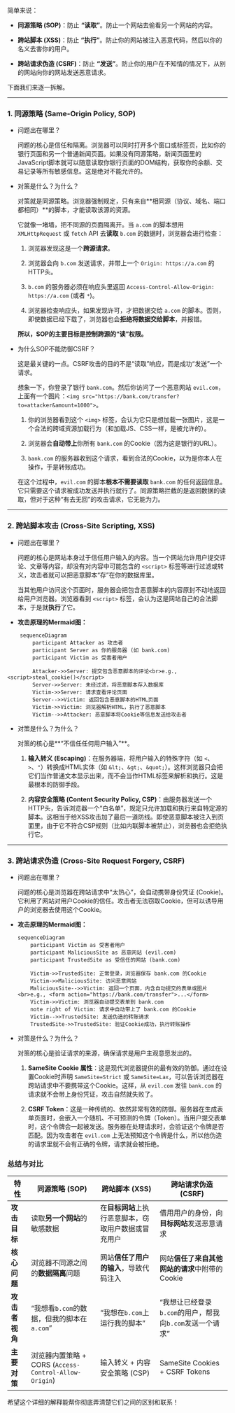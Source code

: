 
简单来说：

- **同源策略 (SOP)**：防止 **“读取”**。防止一个网站去偷看另一个网站的内容。
    
- **跨站脚本 (XSS)**：防止 **“执行”**。防止你的网站被注入恶意代码，然后以你的名义去害你的用户。
    
- **跨站请求伪造 (CSRF)**：防止 **“发送”**。防止你的用户在不知情的情况下，从别的网站向你的网站发送恶意请求。
    

下面我们来逐一拆解。

---

### 1. 同源策略 (Same-Origin Policy, SOP)

- 问题出在哪里？
    
    问题的核心是信任和隔离。浏览器可以同时打开多个窗口或标签页，比如你的银行页面和另一个普通新闻页面。如果没有同源策略，新闻页面里的JavaScript脚本就可以随意读取你银行页面的DOM结构，获取你的余额、交易记录等所有敏感信息。这是绝对不能允许的。
    
- 对策是什么？为什么？
    
    对策就是同源策略。浏览器强制规定，只有来自**相同源（协议、域名、端口都相同）**的脚本，才能读取该源的资源。
    
    它就像一堵墙，把不同源的页面隔离开。当 `a.com` 的脚本想用 `XMLHttpRequest` 或 `fetch` API 去**读取** `b.com` 的数据时，浏览器会进行检查：
    
    1. 浏览器发现这是一个**跨源请求**。
        
    2. 浏览器会向 `b.com` 发送请求，并带上一个 `Origin: https://a.com` 的HTTP头。
        
    3. `b.com` 的服务器必须在响应头里返回 `Access-Control-Allow-Origin: https://a.com` (或者 `*`)。
        
    4. 浏览器检查响应头，如果发现许可，才把数据交给 `a.com` 的脚本。否则，即使数据已经下载了，浏览器也会**拒绝将数据交给脚本**，并报错。
        
    
    **所以，SOP的主要目标是控制跨源的“读”权限。**
    
- 为什么SOP不能防御CSRF？
    
    这是最关键的一点。CSRF攻击的目的不是“读取”响应，而是成功“发送”一个请求。
    
    想象一下，你登录了银行 `bank.com`。然后你访问了一个恶意网站 `evil.com`，上面有一个图片：`<img src="https://bank.com/transfer?to=attacker&amount=1000">`。
    
    1. 你的浏览器看到这个 `<img>` 标签，会认为它只是想加载一张图片，这是一个合法的跨域资源加载行为（和加载JS、CSS一样，是被允许的）。
        
    2. 浏览器会**自动带上**你所有 `bank.com` 的Cookie（因为这是银行的URL）。
        
    3. `bank.com` 的服务器收到这个请求，看到合法的Cookie，以为是你本人在操作，于是转账成功。
        
    
    在这个过程中，`evil.com` 的脚本**根本不需要读取** `bank.com` 的任何返回信息。它只需要这个请求被成功发送并执行就行了。同源策略拦截的是返回数据的读取，但对于这种“有去无回”的攻击请求，它无能为力。
    

---

### 2. 跨站脚本攻击 (Cross-Site Scripting, XSS)

- 问题出在哪里？
    
    问题的核心是网站本身过于信任用户输入的内容。当一个网站允许用户提交评论、文章等内容，却没有对内容中可能包含的 `<script>` 标签等进行过滤或转义，攻击者就可以把恶意脚本“存”在你的数据库里。
    
    当其他用户访问这个页面时，服务器会把包含恶意脚本的内容原封不动地返回给用户浏览器。浏览器看到 `<script>` 标签，会认为这是网站自己的合法脚本，于是就**执行**了它。
    
- **攻击原理的Mermaid图：**
    
    
```mermaid
    sequenceDiagram
        participant Attacker as 攻击者
        participant Server as 你的服务器 (如 bank.com)
        participant Victim as 受害者用户
    
        Attacker->>Server: 提交包含恶意脚本的评论<br>e.g., <script>steal_cookie()</script>
        Server->>Server: 未经过滤，将恶意脚本存入数据库
        Victim->>Server: 请求查看评论页面
        Server-->>Victim: 返回包含恶意脚本的HTML页面
        Victim->>Victim: 浏览器解析HTML，执行了恶意脚本
        Victim-->>Attacker: 恶意脚本将Cookie等信息发送给攻击者
```
    
- 对策是什么？为什么？
    
    对策的核心是**“不信任任何用户输入”**。
    
    1. **输入转义 (Escaping)**：在服务器端，将用户输入的特殊字符（如 `<`、`>`、`"`）转换成HTML实体（如 `&lt;`、`&gt;`、`&quot;`）。这样浏览器只会把它们当作普通文本显示出来，而不会当作HTML标签来解析和执行。这是最根本的防御手段。
        
    2. **内容安全策略 (Content Security Policy, CSP)**：由服务器发送一个HTTP头，告诉浏览器一个“白名单”，规定只允许加载和执行来自特定源的脚本。这相当于给XSS攻击加了最后一道防线。即使恶意脚本被注入到页面里，由于它不符合CSP规则（比如内联脚本被禁止），浏览器也会拒绝执行它。
        

---

### 3. 跨站请求伪造 (Cross-Site Request Forgery, CSRF)

- 问题出在哪里？
    
    问题的核心是浏览器在跨站请求中“太热心”，会自动携带身份凭证 (Cookie)。它利用了网站对用户Cookie的信任。攻击者无法窃取Cookie，但可以诱导用户的浏览器去使用这个Cookie。
    
- **攻击原理的Mermaid图：**
    
    
    ```mermaid
    sequenceDiagram
        participant Victim as 受害者用户
        participant MaliciousSite as 恶意网站 (evil.com)
        participant TrustedSite as 受信任的网站 (bank.com)
    
        Victim->>TrustedSite: 正常登录，浏览器保存 bank.com 的Cookie
        Victim->>MaliciousSite: 访问恶意网站
        MaliciousSite-->>Victim: 返回一个页面，内含自动提交的表单或图片<br>e.g., <form action="https://bank.com/transfer">...</form>
        Victim->>Victim: 浏览器自动提交表单到 bank.com
        note right of Victim: 请求中自动带上了 bank.com 的Cookie
        Victim-->>TrustedSite: 发送伪造的转账请求
        TrustedSite->>TrustedSite: 验证Cookie成功，执行转账操作
    ```
    
- 对策是什么？为什么？
    
    对策的核心是验证请求的来源，确保请求是用户主观意愿发出的。
    
    1. **SameSite Cookie 属性**：这是现代浏览器提供的最有效的防御。通过在设置Cookie时声明 `SameSite=Strict` 或 `SameSite=Lax`，可以告诉浏览器在跨站请求中不要携带这个Cookie。这样，从 `evil.com` 发往 `bank.com` 的请求就不会带上身份凭证，攻击自然就失败了。
        
    2. **CSRF Token**：这是一种传统的、依然非常有效的防御。服务器在生成表单页面时，会嵌入一个随机、不可预测的令牌（Token）。当用户提交表单时，这个令牌会一起被发送。服务器在处理请求时，会验证这个令牌是否匹配。因为攻击者在 `evil.com` 上无法预知这个令牌是什么，所以他伪造的请求里就不会有正确的令牌，请求就会被拒绝。
        

### 总结与对比

|特性|同源策略 (SOP)|跨站脚本 (XSS)|跨站请求伪造 (CSRF)|
|---|---|---|---|
|**攻击目标**|读取**另一个网站**的敏感数据|在**目标网站**上执行恶意脚本，窃取用户数据或冒充用户|借用用户的身份，向**目标网站**发送恶意请求|
|**核心问题**|浏览器不同源之间的**数据隔离**问题|网站**信任了用户的输入**，导致代码注入|网站**信任了来自其他网站的请求**中附带的Cookie|
|**攻击者视角**|“我想看`b.com`的数据，但我的脚本在`a.com`”|“我想在`b.com`上运行我的脚本”|“我想让已经登录`b.com`的用户，帮我向`b.com`发送一个请求”|
|**主要对策**|浏览器内置策略 + CORS (`Access-Control-Allow-Origin`)|输入转义 + 内容安全策略 (CSP)|SameSite Cookies + CSRF Tokens|

希望这个详细的解释能帮你彻底弄清楚它们之间的区别和联系！